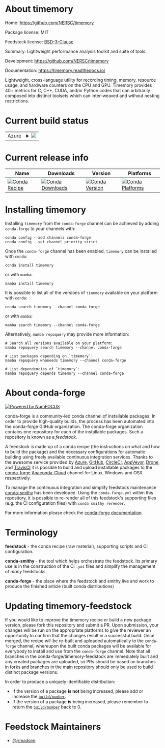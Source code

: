 About timemory
==============

Home: https://github.com/NERSC/timemory

Package license: MIT

Feedstock license: [BSD-3-Clause](https://github.com/conda-forge/timemory-feedstock/blob/main/LICENSE.txt)

Summary: Lightweight performance analysis toolkit and suite of tools

Development: https://github.com/NERSC/timemory

Documentation: https://timemory.readthedocs.io/

Lightweight, cross-language utility for recording timing, memory, resource usage, and hardware counters on the CPU and GPU.
Timemory provides 40+ metrics for C, C++, CUDA, and/or Python codes that can arbitrarily composed into distinct toolsets
which can inter-weaved and without nesting restrictions.


Current build status
====================


<table>
    
  <tr>
    <td>Azure</td>
    <td>
      <details>
        <summary>
          <a href="https://dev.azure.com/conda-forge/feedstock-builds/_build/latest?definitionId=13404&branchName=main">
            <img src="https://dev.azure.com/conda-forge/feedstock-builds/_apis/build/status/timemory-feedstock?branchName=main">
          </a>
        </summary>
        <table>
          <thead><tr><th>Variant</th><th>Status</th></tr></thead>
          <tbody><tr>
              <td>linux_64_c_compiler_version10cuda_compiler_version11.1cxx_compiler_version10mpimpichpython3.10.____cpython</td>
              <td>
                <a href="https://dev.azure.com/conda-forge/feedstock-builds/_build/latest?definitionId=13404&branchName=main">
                  <img src="https://dev.azure.com/conda-forge/feedstock-builds/_apis/build/status/timemory-feedstock?branchName=main&jobName=linux&configuration=linux_64_c_compiler_version10cuda_compiler_version11.1cxx_compiler_version10mpimpichpython3.10.____cpython" alt="variant">
                </a>
              </td>
            </tr><tr>
              <td>linux_64_c_compiler_version10cuda_compiler_version11.1cxx_compiler_version10mpimpichpython3.8.____73_pypy</td>
              <td>
                <a href="https://dev.azure.com/conda-forge/feedstock-builds/_build/latest?definitionId=13404&branchName=main">
                  <img src="https://dev.azure.com/conda-forge/feedstock-builds/_apis/build/status/timemory-feedstock?branchName=main&jobName=linux&configuration=linux_64_c_compiler_version10cuda_compiler_version11.1cxx_compiler_version10mpimpichpython3.8.____73_pypy" alt="variant">
                </a>
              </td>
            </tr><tr>
              <td>linux_64_c_compiler_version10cuda_compiler_version11.1cxx_compiler_version10mpimpichpython3.8.____cpython</td>
              <td>
                <a href="https://dev.azure.com/conda-forge/feedstock-builds/_build/latest?definitionId=13404&branchName=main">
                  <img src="https://dev.azure.com/conda-forge/feedstock-builds/_apis/build/status/timemory-feedstock?branchName=main&jobName=linux&configuration=linux_64_c_compiler_version10cuda_compiler_version11.1cxx_compiler_version10mpimpichpython3.8.____cpython" alt="variant">
                </a>
              </td>
            </tr><tr>
              <td>linux_64_c_compiler_version10cuda_compiler_version11.1cxx_compiler_version10mpimpichpython3.9.____73_pypy</td>
              <td>
                <a href="https://dev.azure.com/conda-forge/feedstock-builds/_build/latest?definitionId=13404&branchName=main">
                  <img src="https://dev.azure.com/conda-forge/feedstock-builds/_apis/build/status/timemory-feedstock?branchName=main&jobName=linux&configuration=linux_64_c_compiler_version10cuda_compiler_version11.1cxx_compiler_version10mpimpichpython3.9.____73_pypy" alt="variant">
                </a>
              </td>
            </tr><tr>
              <td>linux_64_c_compiler_version10cuda_compiler_version11.1cxx_compiler_version10mpimpichpython3.9.____cpython</td>
              <td>
                <a href="https://dev.azure.com/conda-forge/feedstock-builds/_build/latest?definitionId=13404&branchName=main">
                  <img src="https://dev.azure.com/conda-forge/feedstock-builds/_apis/build/status/timemory-feedstock?branchName=main&jobName=linux&configuration=linux_64_c_compiler_version10cuda_compiler_version11.1cxx_compiler_version10mpimpichpython3.9.____cpython" alt="variant">
                </a>
              </td>
            </tr><tr>
              <td>linux_64_c_compiler_version10cuda_compiler_version11.1cxx_compiler_version10mpinompipython3.10.____cpython</td>
              <td>
                <a href="https://dev.azure.com/conda-forge/feedstock-builds/_build/latest?definitionId=13404&branchName=main">
                  <img src="https://dev.azure.com/conda-forge/feedstock-builds/_apis/build/status/timemory-feedstock?branchName=main&jobName=linux&configuration=linux_64_c_compiler_version10cuda_compiler_version11.1cxx_compiler_version10mpinompipython3.10.____cpython" alt="variant">
                </a>
              </td>
            </tr><tr>
              <td>linux_64_c_compiler_version10cuda_compiler_version11.1cxx_compiler_version10mpinompipython3.8.____73_pypy</td>
              <td>
                <a href="https://dev.azure.com/conda-forge/feedstock-builds/_build/latest?definitionId=13404&branchName=main">
                  <img src="https://dev.azure.com/conda-forge/feedstock-builds/_apis/build/status/timemory-feedstock?branchName=main&jobName=linux&configuration=linux_64_c_compiler_version10cuda_compiler_version11.1cxx_compiler_version10mpinompipython3.8.____73_pypy" alt="variant">
                </a>
              </td>
            </tr><tr>
              <td>linux_64_c_compiler_version10cuda_compiler_version11.1cxx_compiler_version10mpinompipython3.8.____cpython</td>
              <td>
                <a href="https://dev.azure.com/conda-forge/feedstock-builds/_build/latest?definitionId=13404&branchName=main">
                  <img src="https://dev.azure.com/conda-forge/feedstock-builds/_apis/build/status/timemory-feedstock?branchName=main&jobName=linux&configuration=linux_64_c_compiler_version10cuda_compiler_version11.1cxx_compiler_version10mpinompipython3.8.____cpython" alt="variant">
                </a>
              </td>
            </tr><tr>
              <td>linux_64_c_compiler_version10cuda_compiler_version11.1cxx_compiler_version10mpinompipython3.9.____73_pypy</td>
              <td>
                <a href="https://dev.azure.com/conda-forge/feedstock-builds/_build/latest?definitionId=13404&branchName=main">
                  <img src="https://dev.azure.com/conda-forge/feedstock-builds/_apis/build/status/timemory-feedstock?branchName=main&jobName=linux&configuration=linux_64_c_compiler_version10cuda_compiler_version11.1cxx_compiler_version10mpinompipython3.9.____73_pypy" alt="variant">
                </a>
              </td>
            </tr><tr>
              <td>linux_64_c_compiler_version10cuda_compiler_version11.1cxx_compiler_version10mpinompipython3.9.____cpython</td>
              <td>
                <a href="https://dev.azure.com/conda-forge/feedstock-builds/_build/latest?definitionId=13404&branchName=main">
                  <img src="https://dev.azure.com/conda-forge/feedstock-builds/_apis/build/status/timemory-feedstock?branchName=main&jobName=linux&configuration=linux_64_c_compiler_version10cuda_compiler_version11.1cxx_compiler_version10mpinompipython3.9.____cpython" alt="variant">
                </a>
              </td>
            </tr><tr>
              <td>linux_64_c_compiler_version10cuda_compiler_version11.1cxx_compiler_version10mpiopenmpipython3.10.____cpython</td>
              <td>
                <a href="https://dev.azure.com/conda-forge/feedstock-builds/_build/latest?definitionId=13404&branchName=main">
                  <img src="https://dev.azure.com/conda-forge/feedstock-builds/_apis/build/status/timemory-feedstock?branchName=main&jobName=linux&configuration=linux_64_c_compiler_version10cuda_compiler_version11.1cxx_compiler_version10mpiopenmpipython3.10.____cpython" alt="variant">
                </a>
              </td>
            </tr><tr>
              <td>linux_64_c_compiler_version10cuda_compiler_version11.1cxx_compiler_version10mpiopenmpipython3.8.____73_pypy</td>
              <td>
                <a href="https://dev.azure.com/conda-forge/feedstock-builds/_build/latest?definitionId=13404&branchName=main">
                  <img src="https://dev.azure.com/conda-forge/feedstock-builds/_apis/build/status/timemory-feedstock?branchName=main&jobName=linux&configuration=linux_64_c_compiler_version10cuda_compiler_version11.1cxx_compiler_version10mpiopenmpipython3.8.____73_pypy" alt="variant">
                </a>
              </td>
            </tr><tr>
              <td>linux_64_c_compiler_version10cuda_compiler_version11.1cxx_compiler_version10mpiopenmpipython3.8.____cpython</td>
              <td>
                <a href="https://dev.azure.com/conda-forge/feedstock-builds/_build/latest?definitionId=13404&branchName=main">
                  <img src="https://dev.azure.com/conda-forge/feedstock-builds/_apis/build/status/timemory-feedstock?branchName=main&jobName=linux&configuration=linux_64_c_compiler_version10cuda_compiler_version11.1cxx_compiler_version10mpiopenmpipython3.8.____cpython" alt="variant">
                </a>
              </td>
            </tr><tr>
              <td>linux_64_c_compiler_version10cuda_compiler_version11.1cxx_compiler_version10mpiopenmpipython3.9.____73_pypy</td>
              <td>
                <a href="https://dev.azure.com/conda-forge/feedstock-builds/_build/latest?definitionId=13404&branchName=main">
                  <img src="https://dev.azure.com/conda-forge/feedstock-builds/_apis/build/status/timemory-feedstock?branchName=main&jobName=linux&configuration=linux_64_c_compiler_version10cuda_compiler_version11.1cxx_compiler_version10mpiopenmpipython3.9.____73_pypy" alt="variant">
                </a>
              </td>
            </tr><tr>
              <td>linux_64_c_compiler_version10cuda_compiler_version11.1cxx_compiler_version10mpiopenmpipython3.9.____cpython</td>
              <td>
                <a href="https://dev.azure.com/conda-forge/feedstock-builds/_build/latest?definitionId=13404&branchName=main">
                  <img src="https://dev.azure.com/conda-forge/feedstock-builds/_apis/build/status/timemory-feedstock?branchName=main&jobName=linux&configuration=linux_64_c_compiler_version10cuda_compiler_version11.1cxx_compiler_version10mpiopenmpipython3.9.____cpython" alt="variant">
                </a>
              </td>
            </tr><tr>
              <td>linux_64_c_compiler_version10cuda_compiler_version11.2cxx_compiler_version10mpimpichpython3.10.____cpython</td>
              <td>
                <a href="https://dev.azure.com/conda-forge/feedstock-builds/_build/latest?definitionId=13404&branchName=main">
                  <img src="https://dev.azure.com/conda-forge/feedstock-builds/_apis/build/status/timemory-feedstock?branchName=main&jobName=linux&configuration=linux_64_c_compiler_version10cuda_compiler_version11.2cxx_compiler_version10mpimpichpython3.10.____cpython" alt="variant">
                </a>
              </td>
            </tr><tr>
              <td>linux_64_c_compiler_version10cuda_compiler_version11.2cxx_compiler_version10mpimpichpython3.8.____73_pypy</td>
              <td>
                <a href="https://dev.azure.com/conda-forge/feedstock-builds/_build/latest?definitionId=13404&branchName=main">
                  <img src="https://dev.azure.com/conda-forge/feedstock-builds/_apis/build/status/timemory-feedstock?branchName=main&jobName=linux&configuration=linux_64_c_compiler_version10cuda_compiler_version11.2cxx_compiler_version10mpimpichpython3.8.____73_pypy" alt="variant">
                </a>
              </td>
            </tr><tr>
              <td>linux_64_c_compiler_version10cuda_compiler_version11.2cxx_compiler_version10mpimpichpython3.8.____cpython</td>
              <td>
                <a href="https://dev.azure.com/conda-forge/feedstock-builds/_build/latest?definitionId=13404&branchName=main">
                  <img src="https://dev.azure.com/conda-forge/feedstock-builds/_apis/build/status/timemory-feedstock?branchName=main&jobName=linux&configuration=linux_64_c_compiler_version10cuda_compiler_version11.2cxx_compiler_version10mpimpichpython3.8.____cpython" alt="variant">
                </a>
              </td>
            </tr><tr>
              <td>linux_64_c_compiler_version10cuda_compiler_version11.2cxx_compiler_version10mpimpichpython3.9.____73_pypy</td>
              <td>
                <a href="https://dev.azure.com/conda-forge/feedstock-builds/_build/latest?definitionId=13404&branchName=main">
                  <img src="https://dev.azure.com/conda-forge/feedstock-builds/_apis/build/status/timemory-feedstock?branchName=main&jobName=linux&configuration=linux_64_c_compiler_version10cuda_compiler_version11.2cxx_compiler_version10mpimpichpython3.9.____73_pypy" alt="variant">
                </a>
              </td>
            </tr><tr>
              <td>linux_64_c_compiler_version10cuda_compiler_version11.2cxx_compiler_version10mpimpichpython3.9.____cpython</td>
              <td>
                <a href="https://dev.azure.com/conda-forge/feedstock-builds/_build/latest?definitionId=13404&branchName=main">
                  <img src="https://dev.azure.com/conda-forge/feedstock-builds/_apis/build/status/timemory-feedstock?branchName=main&jobName=linux&configuration=linux_64_c_compiler_version10cuda_compiler_version11.2cxx_compiler_version10mpimpichpython3.9.____cpython" alt="variant">
                </a>
              </td>
            </tr><tr>
              <td>linux_64_c_compiler_version10cuda_compiler_version11.2cxx_compiler_version10mpinompipython3.10.____cpython</td>
              <td>
                <a href="https://dev.azure.com/conda-forge/feedstock-builds/_build/latest?definitionId=13404&branchName=main">
                  <img src="https://dev.azure.com/conda-forge/feedstock-builds/_apis/build/status/timemory-feedstock?branchName=main&jobName=linux&configuration=linux_64_c_compiler_version10cuda_compiler_version11.2cxx_compiler_version10mpinompipython3.10.____cpython" alt="variant">
                </a>
              </td>
            </tr><tr>
              <td>linux_64_c_compiler_version10cuda_compiler_version11.2cxx_compiler_version10mpinompipython3.8.____73_pypy</td>
              <td>
                <a href="https://dev.azure.com/conda-forge/feedstock-builds/_build/latest?definitionId=13404&branchName=main">
                  <img src="https://dev.azure.com/conda-forge/feedstock-builds/_apis/build/status/timemory-feedstock?branchName=main&jobName=linux&configuration=linux_64_c_compiler_version10cuda_compiler_version11.2cxx_compiler_version10mpinompipython3.8.____73_pypy" alt="variant">
                </a>
              </td>
            </tr><tr>
              <td>linux_64_c_compiler_version10cuda_compiler_version11.2cxx_compiler_version10mpinompipython3.8.____cpython</td>
              <td>
                <a href="https://dev.azure.com/conda-forge/feedstock-builds/_build/latest?definitionId=13404&branchName=main">
                  <img src="https://dev.azure.com/conda-forge/feedstock-builds/_apis/build/status/timemory-feedstock?branchName=main&jobName=linux&configuration=linux_64_c_compiler_version10cuda_compiler_version11.2cxx_compiler_version10mpinompipython3.8.____cpython" alt="variant">
                </a>
              </td>
            </tr><tr>
              <td>linux_64_c_compiler_version10cuda_compiler_version11.2cxx_compiler_version10mpinompipython3.9.____73_pypy</td>
              <td>
                <a href="https://dev.azure.com/conda-forge/feedstock-builds/_build/latest?definitionId=13404&branchName=main">
                  <img src="https://dev.azure.com/conda-forge/feedstock-builds/_apis/build/status/timemory-feedstock?branchName=main&jobName=linux&configuration=linux_64_c_compiler_version10cuda_compiler_version11.2cxx_compiler_version10mpinompipython3.9.____73_pypy" alt="variant">
                </a>
              </td>
            </tr><tr>
              <td>linux_64_c_compiler_version10cuda_compiler_version11.2cxx_compiler_version10mpinompipython3.9.____cpython</td>
              <td>
                <a href="https://dev.azure.com/conda-forge/feedstock-builds/_build/latest?definitionId=13404&branchName=main">
                  <img src="https://dev.azure.com/conda-forge/feedstock-builds/_apis/build/status/timemory-feedstock?branchName=main&jobName=linux&configuration=linux_64_c_compiler_version10cuda_compiler_version11.2cxx_compiler_version10mpinompipython3.9.____cpython" alt="variant">
                </a>
              </td>
            </tr><tr>
              <td>linux_64_c_compiler_version10cuda_compiler_version11.2cxx_compiler_version10mpiopenmpipython3.10.____cpython</td>
              <td>
                <a href="https://dev.azure.com/conda-forge/feedstock-builds/_build/latest?definitionId=13404&branchName=main">
                  <img src="https://dev.azure.com/conda-forge/feedstock-builds/_apis/build/status/timemory-feedstock?branchName=main&jobName=linux&configuration=linux_64_c_compiler_version10cuda_compiler_version11.2cxx_compiler_version10mpiopenmpipython3.10.____cpython" alt="variant">
                </a>
              </td>
            </tr><tr>
              <td>linux_64_c_compiler_version10cuda_compiler_version11.2cxx_compiler_version10mpiopenmpipython3.8.____73_pypy</td>
              <td>
                <a href="https://dev.azure.com/conda-forge/feedstock-builds/_build/latest?definitionId=13404&branchName=main">
                  <img src="https://dev.azure.com/conda-forge/feedstock-builds/_apis/build/status/timemory-feedstock?branchName=main&jobName=linux&configuration=linux_64_c_compiler_version10cuda_compiler_version11.2cxx_compiler_version10mpiopenmpipython3.8.____73_pypy" alt="variant">
                </a>
              </td>
            </tr><tr>
              <td>linux_64_c_compiler_version10cuda_compiler_version11.2cxx_compiler_version10mpiopenmpipython3.8.____cpython</td>
              <td>
                <a href="https://dev.azure.com/conda-forge/feedstock-builds/_build/latest?definitionId=13404&branchName=main">
                  <img src="https://dev.azure.com/conda-forge/feedstock-builds/_apis/build/status/timemory-feedstock?branchName=main&jobName=linux&configuration=linux_64_c_compiler_version10cuda_compiler_version11.2cxx_compiler_version10mpiopenmpipython3.8.____cpython" alt="variant">
                </a>
              </td>
            </tr><tr>
              <td>linux_64_c_compiler_version10cuda_compiler_version11.2cxx_compiler_version10mpiopenmpipython3.9.____73_pypy</td>
              <td>
                <a href="https://dev.azure.com/conda-forge/feedstock-builds/_build/latest?definitionId=13404&branchName=main">
                  <img src="https://dev.azure.com/conda-forge/feedstock-builds/_apis/build/status/timemory-feedstock?branchName=main&jobName=linux&configuration=linux_64_c_compiler_version10cuda_compiler_version11.2cxx_compiler_version10mpiopenmpipython3.9.____73_pypy" alt="variant">
                </a>
              </td>
            </tr><tr>
              <td>linux_64_c_compiler_version10cuda_compiler_version11.2cxx_compiler_version10mpiopenmpipython3.9.____cpython</td>
              <td>
                <a href="https://dev.azure.com/conda-forge/feedstock-builds/_build/latest?definitionId=13404&branchName=main">
                  <img src="https://dev.azure.com/conda-forge/feedstock-builds/_apis/build/status/timemory-feedstock?branchName=main&jobName=linux&configuration=linux_64_c_compiler_version10cuda_compiler_version11.2cxx_compiler_version10mpiopenmpipython3.9.____cpython" alt="variant">
                </a>
              </td>
            </tr><tr>
              <td>linux_64_c_compiler_version10cuda_compiler_versionNonecxx_compiler_version10mpimpichpython3.10.____cpython</td>
              <td>
                <a href="https://dev.azure.com/conda-forge/feedstock-builds/_build/latest?definitionId=13404&branchName=main">
                  <img src="https://dev.azure.com/conda-forge/feedstock-builds/_apis/build/status/timemory-feedstock?branchName=main&jobName=linux&configuration=linux_64_c_compiler_version10cuda_compiler_versionNonecxx_compiler_version10mpimpichpython3.10.____cpython" alt="variant">
                </a>
              </td>
            </tr><tr>
              <td>linux_64_c_compiler_version10cuda_compiler_versionNonecxx_compiler_version10mpimpichpython3.8.____73_pypy</td>
              <td>
                <a href="https://dev.azure.com/conda-forge/feedstock-builds/_build/latest?definitionId=13404&branchName=main">
                  <img src="https://dev.azure.com/conda-forge/feedstock-builds/_apis/build/status/timemory-feedstock?branchName=main&jobName=linux&configuration=linux_64_c_compiler_version10cuda_compiler_versionNonecxx_compiler_version10mpimpichpython3.8.____73_pypy" alt="variant">
                </a>
              </td>
            </tr><tr>
              <td>linux_64_c_compiler_version10cuda_compiler_versionNonecxx_compiler_version10mpimpichpython3.8.____cpython</td>
              <td>
                <a href="https://dev.azure.com/conda-forge/feedstock-builds/_build/latest?definitionId=13404&branchName=main">
                  <img src="https://dev.azure.com/conda-forge/feedstock-builds/_apis/build/status/timemory-feedstock?branchName=main&jobName=linux&configuration=linux_64_c_compiler_version10cuda_compiler_versionNonecxx_compiler_version10mpimpichpython3.8.____cpython" alt="variant">
                </a>
              </td>
            </tr><tr>
              <td>linux_64_c_compiler_version10cuda_compiler_versionNonecxx_compiler_version10mpimpichpython3.9.____73_pypy</td>
              <td>
                <a href="https://dev.azure.com/conda-forge/feedstock-builds/_build/latest?definitionId=13404&branchName=main">
                  <img src="https://dev.azure.com/conda-forge/feedstock-builds/_apis/build/status/timemory-feedstock?branchName=main&jobName=linux&configuration=linux_64_c_compiler_version10cuda_compiler_versionNonecxx_compiler_version10mpimpichpython3.9.____73_pypy" alt="variant">
                </a>
              </td>
            </tr><tr>
              <td>linux_64_c_compiler_version10cuda_compiler_versionNonecxx_compiler_version10mpimpichpython3.9.____cpython</td>
              <td>
                <a href="https://dev.azure.com/conda-forge/feedstock-builds/_build/latest?definitionId=13404&branchName=main">
                  <img src="https://dev.azure.com/conda-forge/feedstock-builds/_apis/build/status/timemory-feedstock?branchName=main&jobName=linux&configuration=linux_64_c_compiler_version10cuda_compiler_versionNonecxx_compiler_version10mpimpichpython3.9.____cpython" alt="variant">
                </a>
              </td>
            </tr><tr>
              <td>linux_64_c_compiler_version10cuda_compiler_versionNonecxx_compiler_version10mpinompipython3.10.____cpython</td>
              <td>
                <a href="https://dev.azure.com/conda-forge/feedstock-builds/_build/latest?definitionId=13404&branchName=main">
                  <img src="https://dev.azure.com/conda-forge/feedstock-builds/_apis/build/status/timemory-feedstock?branchName=main&jobName=linux&configuration=linux_64_c_compiler_version10cuda_compiler_versionNonecxx_compiler_version10mpinompipython3.10.____cpython" alt="variant">
                </a>
              </td>
            </tr><tr>
              <td>linux_64_c_compiler_version10cuda_compiler_versionNonecxx_compiler_version10mpinompipython3.8.____73_pypy</td>
              <td>
                <a href="https://dev.azure.com/conda-forge/feedstock-builds/_build/latest?definitionId=13404&branchName=main">
                  <img src="https://dev.azure.com/conda-forge/feedstock-builds/_apis/build/status/timemory-feedstock?branchName=main&jobName=linux&configuration=linux_64_c_compiler_version10cuda_compiler_versionNonecxx_compiler_version10mpinompipython3.8.____73_pypy" alt="variant">
                </a>
              </td>
            </tr><tr>
              <td>linux_64_c_compiler_version10cuda_compiler_versionNonecxx_compiler_version10mpinompipython3.8.____cpython</td>
              <td>
                <a href="https://dev.azure.com/conda-forge/feedstock-builds/_build/latest?definitionId=13404&branchName=main">
                  <img src="https://dev.azure.com/conda-forge/feedstock-builds/_apis/build/status/timemory-feedstock?branchName=main&jobName=linux&configuration=linux_64_c_compiler_version10cuda_compiler_versionNonecxx_compiler_version10mpinompipython3.8.____cpython" alt="variant">
                </a>
              </td>
            </tr><tr>
              <td>linux_64_c_compiler_version10cuda_compiler_versionNonecxx_compiler_version10mpinompipython3.9.____73_pypy</td>
              <td>
                <a href="https://dev.azure.com/conda-forge/feedstock-builds/_build/latest?definitionId=13404&branchName=main">
                  <img src="https://dev.azure.com/conda-forge/feedstock-builds/_apis/build/status/timemory-feedstock?branchName=main&jobName=linux&configuration=linux_64_c_compiler_version10cuda_compiler_versionNonecxx_compiler_version10mpinompipython3.9.____73_pypy" alt="variant">
                </a>
              </td>
            </tr><tr>
              <td>linux_64_c_compiler_version10cuda_compiler_versionNonecxx_compiler_version10mpinompipython3.9.____cpython</td>
              <td>
                <a href="https://dev.azure.com/conda-forge/feedstock-builds/_build/latest?definitionId=13404&branchName=main">
                  <img src="https://dev.azure.com/conda-forge/feedstock-builds/_apis/build/status/timemory-feedstock?branchName=main&jobName=linux&configuration=linux_64_c_compiler_version10cuda_compiler_versionNonecxx_compiler_version10mpinompipython3.9.____cpython" alt="variant">
                </a>
              </td>
            </tr><tr>
              <td>linux_64_c_compiler_version10cuda_compiler_versionNonecxx_compiler_version10mpiopenmpipython3.10.____cpython</td>
              <td>
                <a href="https://dev.azure.com/conda-forge/feedstock-builds/_build/latest?definitionId=13404&branchName=main">
                  <img src="https://dev.azure.com/conda-forge/feedstock-builds/_apis/build/status/timemory-feedstock?branchName=main&jobName=linux&configuration=linux_64_c_compiler_version10cuda_compiler_versionNonecxx_compiler_version10mpiopenmpipython3.10.____cpython" alt="variant">
                </a>
              </td>
            </tr><tr>
              <td>linux_64_c_compiler_version10cuda_compiler_versionNonecxx_compiler_version10mpiopenmpipython3.8.____73_pypy</td>
              <td>
                <a href="https://dev.azure.com/conda-forge/feedstock-builds/_build/latest?definitionId=13404&branchName=main">
                  <img src="https://dev.azure.com/conda-forge/feedstock-builds/_apis/build/status/timemory-feedstock?branchName=main&jobName=linux&configuration=linux_64_c_compiler_version10cuda_compiler_versionNonecxx_compiler_version10mpiopenmpipython3.8.____73_pypy" alt="variant">
                </a>
              </td>
            </tr><tr>
              <td>linux_64_c_compiler_version10cuda_compiler_versionNonecxx_compiler_version10mpiopenmpipython3.8.____cpython</td>
              <td>
                <a href="https://dev.azure.com/conda-forge/feedstock-builds/_build/latest?definitionId=13404&branchName=main">
                  <img src="https://dev.azure.com/conda-forge/feedstock-builds/_apis/build/status/timemory-feedstock?branchName=main&jobName=linux&configuration=linux_64_c_compiler_version10cuda_compiler_versionNonecxx_compiler_version10mpiopenmpipython3.8.____cpython" alt="variant">
                </a>
              </td>
            </tr><tr>
              <td>linux_64_c_compiler_version10cuda_compiler_versionNonecxx_compiler_version10mpiopenmpipython3.9.____73_pypy</td>
              <td>
                <a href="https://dev.azure.com/conda-forge/feedstock-builds/_build/latest?definitionId=13404&branchName=main">
                  <img src="https://dev.azure.com/conda-forge/feedstock-builds/_apis/build/status/timemory-feedstock?branchName=main&jobName=linux&configuration=linux_64_c_compiler_version10cuda_compiler_versionNonecxx_compiler_version10mpiopenmpipython3.9.____73_pypy" alt="variant">
                </a>
              </td>
            </tr><tr>
              <td>linux_64_c_compiler_version10cuda_compiler_versionNonecxx_compiler_version10mpiopenmpipython3.9.____cpython</td>
              <td>
                <a href="https://dev.azure.com/conda-forge/feedstock-builds/_build/latest?definitionId=13404&branchName=main">
                  <img src="https://dev.azure.com/conda-forge/feedstock-builds/_apis/build/status/timemory-feedstock?branchName=main&jobName=linux&configuration=linux_64_c_compiler_version10cuda_compiler_versionNonecxx_compiler_version10mpiopenmpipython3.9.____cpython" alt="variant">
                </a>
              </td>
            </tr><tr>
              <td>linux_64_c_compiler_version7cuda_compiler_version10.2cxx_compiler_version7mpimpichpython3.10.____cpython</td>
              <td>
                <a href="https://dev.azure.com/conda-forge/feedstock-builds/_build/latest?definitionId=13404&branchName=main">
                  <img src="https://dev.azure.com/conda-forge/feedstock-builds/_apis/build/status/timemory-feedstock?branchName=main&jobName=linux&configuration=linux_64_c_compiler_version7cuda_compiler_version10.2cxx_compiler_version7mpimpichpython3.10.____cpython" alt="variant">
                </a>
              </td>
            </tr><tr>
              <td>linux_64_c_compiler_version7cuda_compiler_version10.2cxx_compiler_version7mpimpichpython3.8.____73_pypy</td>
              <td>
                <a href="https://dev.azure.com/conda-forge/feedstock-builds/_build/latest?definitionId=13404&branchName=main">
                  <img src="https://dev.azure.com/conda-forge/feedstock-builds/_apis/build/status/timemory-feedstock?branchName=main&jobName=linux&configuration=linux_64_c_compiler_version7cuda_compiler_version10.2cxx_compiler_version7mpimpichpython3.8.____73_pypy" alt="variant">
                </a>
              </td>
            </tr><tr>
              <td>linux_64_c_compiler_version7cuda_compiler_version10.2cxx_compiler_version7mpimpichpython3.8.____cpython</td>
              <td>
                <a href="https://dev.azure.com/conda-forge/feedstock-builds/_build/latest?definitionId=13404&branchName=main">
                  <img src="https://dev.azure.com/conda-forge/feedstock-builds/_apis/build/status/timemory-feedstock?branchName=main&jobName=linux&configuration=linux_64_c_compiler_version7cuda_compiler_version10.2cxx_compiler_version7mpimpichpython3.8.____cpython" alt="variant">
                </a>
              </td>
            </tr><tr>
              <td>linux_64_c_compiler_version7cuda_compiler_version10.2cxx_compiler_version7mpimpichpython3.9.____73_pypy</td>
              <td>
                <a href="https://dev.azure.com/conda-forge/feedstock-builds/_build/latest?definitionId=13404&branchName=main">
                  <img src="https://dev.azure.com/conda-forge/feedstock-builds/_apis/build/status/timemory-feedstock?branchName=main&jobName=linux&configuration=linux_64_c_compiler_version7cuda_compiler_version10.2cxx_compiler_version7mpimpichpython3.9.____73_pypy" alt="variant">
                </a>
              </td>
            </tr><tr>
              <td>linux_64_c_compiler_version7cuda_compiler_version10.2cxx_compiler_version7mpimpichpython3.9.____cpython</td>
              <td>
                <a href="https://dev.azure.com/conda-forge/feedstock-builds/_build/latest?definitionId=13404&branchName=main">
                  <img src="https://dev.azure.com/conda-forge/feedstock-builds/_apis/build/status/timemory-feedstock?branchName=main&jobName=linux&configuration=linux_64_c_compiler_version7cuda_compiler_version10.2cxx_compiler_version7mpimpichpython3.9.____cpython" alt="variant">
                </a>
              </td>
            </tr><tr>
              <td>linux_64_c_compiler_version7cuda_compiler_version10.2cxx_compiler_version7mpinompipython3.10.____cpython</td>
              <td>
                <a href="https://dev.azure.com/conda-forge/feedstock-builds/_build/latest?definitionId=13404&branchName=main">
                  <img src="https://dev.azure.com/conda-forge/feedstock-builds/_apis/build/status/timemory-feedstock?branchName=main&jobName=linux&configuration=linux_64_c_compiler_version7cuda_compiler_version10.2cxx_compiler_version7mpinompipython3.10.____cpython" alt="variant">
                </a>
              </td>
            </tr><tr>
              <td>linux_64_c_compiler_version7cuda_compiler_version10.2cxx_compiler_version7mpinompipython3.8.____73_pypy</td>
              <td>
                <a href="https://dev.azure.com/conda-forge/feedstock-builds/_build/latest?definitionId=13404&branchName=main">
                  <img src="https://dev.azure.com/conda-forge/feedstock-builds/_apis/build/status/timemory-feedstock?branchName=main&jobName=linux&configuration=linux_64_c_compiler_version7cuda_compiler_version10.2cxx_compiler_version7mpinompipython3.8.____73_pypy" alt="variant">
                </a>
              </td>
            </tr><tr>
              <td>linux_64_c_compiler_version7cuda_compiler_version10.2cxx_compiler_version7mpinompipython3.8.____cpython</td>
              <td>
                <a href="https://dev.azure.com/conda-forge/feedstock-builds/_build/latest?definitionId=13404&branchName=main">
                  <img src="https://dev.azure.com/conda-forge/feedstock-builds/_apis/build/status/timemory-feedstock?branchName=main&jobName=linux&configuration=linux_64_c_compiler_version7cuda_compiler_version10.2cxx_compiler_version7mpinompipython3.8.____cpython" alt="variant">
                </a>
              </td>
            </tr><tr>
              <td>linux_64_c_compiler_version7cuda_compiler_version10.2cxx_compiler_version7mpinompipython3.9.____73_pypy</td>
              <td>
                <a href="https://dev.azure.com/conda-forge/feedstock-builds/_build/latest?definitionId=13404&branchName=main">
                  <img src="https://dev.azure.com/conda-forge/feedstock-builds/_apis/build/status/timemory-feedstock?branchName=main&jobName=linux&configuration=linux_64_c_compiler_version7cuda_compiler_version10.2cxx_compiler_version7mpinompipython3.9.____73_pypy" alt="variant">
                </a>
              </td>
            </tr><tr>
              <td>linux_64_c_compiler_version7cuda_compiler_version10.2cxx_compiler_version7mpinompipython3.9.____cpython</td>
              <td>
                <a href="https://dev.azure.com/conda-forge/feedstock-builds/_build/latest?definitionId=13404&branchName=main">
                  <img src="https://dev.azure.com/conda-forge/feedstock-builds/_apis/build/status/timemory-feedstock?branchName=main&jobName=linux&configuration=linux_64_c_compiler_version7cuda_compiler_version10.2cxx_compiler_version7mpinompipython3.9.____cpython" alt="variant">
                </a>
              </td>
            </tr><tr>
              <td>linux_64_c_compiler_version7cuda_compiler_version10.2cxx_compiler_version7mpiopenmpipython3.10.____cpython</td>
              <td>
                <a href="https://dev.azure.com/conda-forge/feedstock-builds/_build/latest?definitionId=13404&branchName=main">
                  <img src="https://dev.azure.com/conda-forge/feedstock-builds/_apis/build/status/timemory-feedstock?branchName=main&jobName=linux&configuration=linux_64_c_compiler_version7cuda_compiler_version10.2cxx_compiler_version7mpiopenmpipython3.10.____cpython" alt="variant">
                </a>
              </td>
            </tr><tr>
              <td>linux_64_c_compiler_version7cuda_compiler_version10.2cxx_compiler_version7mpiopenmpipython3.8.____73_pypy</td>
              <td>
                <a href="https://dev.azure.com/conda-forge/feedstock-builds/_build/latest?definitionId=13404&branchName=main">
                  <img src="https://dev.azure.com/conda-forge/feedstock-builds/_apis/build/status/timemory-feedstock?branchName=main&jobName=linux&configuration=linux_64_c_compiler_version7cuda_compiler_version10.2cxx_compiler_version7mpiopenmpipython3.8.____73_pypy" alt="variant">
                </a>
              </td>
            </tr><tr>
              <td>linux_64_c_compiler_version7cuda_compiler_version10.2cxx_compiler_version7mpiopenmpipython3.8.____cpython</td>
              <td>
                <a href="https://dev.azure.com/conda-forge/feedstock-builds/_build/latest?definitionId=13404&branchName=main">
                  <img src="https://dev.azure.com/conda-forge/feedstock-builds/_apis/build/status/timemory-feedstock?branchName=main&jobName=linux&configuration=linux_64_c_compiler_version7cuda_compiler_version10.2cxx_compiler_version7mpiopenmpipython3.8.____cpython" alt="variant">
                </a>
              </td>
            </tr><tr>
              <td>linux_64_c_compiler_version7cuda_compiler_version10.2cxx_compiler_version7mpiopenmpipython3.9.____73_pypy</td>
              <td>
                <a href="https://dev.azure.com/conda-forge/feedstock-builds/_build/latest?definitionId=13404&branchName=main">
                  <img src="https://dev.azure.com/conda-forge/feedstock-builds/_apis/build/status/timemory-feedstock?branchName=main&jobName=linux&configuration=linux_64_c_compiler_version7cuda_compiler_version10.2cxx_compiler_version7mpiopenmpipython3.9.____73_pypy" alt="variant">
                </a>
              </td>
            </tr><tr>
              <td>linux_64_c_compiler_version7cuda_compiler_version10.2cxx_compiler_version7mpiopenmpipython3.9.____cpython</td>
              <td>
                <a href="https://dev.azure.com/conda-forge/feedstock-builds/_build/latest?definitionId=13404&branchName=main">
                  <img src="https://dev.azure.com/conda-forge/feedstock-builds/_apis/build/status/timemory-feedstock?branchName=main&jobName=linux&configuration=linux_64_c_compiler_version7cuda_compiler_version10.2cxx_compiler_version7mpiopenmpipython3.9.____cpython" alt="variant">
                </a>
              </td>
            </tr><tr>
              <td>linux_64_c_compiler_version9cuda_compiler_version11.0cxx_compiler_version9mpimpichpython3.10.____cpython</td>
              <td>
                <a href="https://dev.azure.com/conda-forge/feedstock-builds/_build/latest?definitionId=13404&branchName=main">
                  <img src="https://dev.azure.com/conda-forge/feedstock-builds/_apis/build/status/timemory-feedstock?branchName=main&jobName=linux&configuration=linux_64_c_compiler_version9cuda_compiler_version11.0cxx_compiler_version9mpimpichpython3.10.____cpython" alt="variant">
                </a>
              </td>
            </tr><tr>
              <td>linux_64_c_compiler_version9cuda_compiler_version11.0cxx_compiler_version9mpimpichpython3.8.____73_pypy</td>
              <td>
                <a href="https://dev.azure.com/conda-forge/feedstock-builds/_build/latest?definitionId=13404&branchName=main">
                  <img src="https://dev.azure.com/conda-forge/feedstock-builds/_apis/build/status/timemory-feedstock?branchName=main&jobName=linux&configuration=linux_64_c_compiler_version9cuda_compiler_version11.0cxx_compiler_version9mpimpichpython3.8.____73_pypy" alt="variant">
                </a>
              </td>
            </tr><tr>
              <td>linux_64_c_compiler_version9cuda_compiler_version11.0cxx_compiler_version9mpimpichpython3.8.____cpython</td>
              <td>
                <a href="https://dev.azure.com/conda-forge/feedstock-builds/_build/latest?definitionId=13404&branchName=main">
                  <img src="https://dev.azure.com/conda-forge/feedstock-builds/_apis/build/status/timemory-feedstock?branchName=main&jobName=linux&configuration=linux_64_c_compiler_version9cuda_compiler_version11.0cxx_compiler_version9mpimpichpython3.8.____cpython" alt="variant">
                </a>
              </td>
            </tr><tr>
              <td>linux_64_c_compiler_version9cuda_compiler_version11.0cxx_compiler_version9mpimpichpython3.9.____73_pypy</td>
              <td>
                <a href="https://dev.azure.com/conda-forge/feedstock-builds/_build/latest?definitionId=13404&branchName=main">
                  <img src="https://dev.azure.com/conda-forge/feedstock-builds/_apis/build/status/timemory-feedstock?branchName=main&jobName=linux&configuration=linux_64_c_compiler_version9cuda_compiler_version11.0cxx_compiler_version9mpimpichpython3.9.____73_pypy" alt="variant">
                </a>
              </td>
            </tr><tr>
              <td>linux_64_c_compiler_version9cuda_compiler_version11.0cxx_compiler_version9mpimpichpython3.9.____cpython</td>
              <td>
                <a href="https://dev.azure.com/conda-forge/feedstock-builds/_build/latest?definitionId=13404&branchName=main">
                  <img src="https://dev.azure.com/conda-forge/feedstock-builds/_apis/build/status/timemory-feedstock?branchName=main&jobName=linux&configuration=linux_64_c_compiler_version9cuda_compiler_version11.0cxx_compiler_version9mpimpichpython3.9.____cpython" alt="variant">
                </a>
              </td>
            </tr><tr>
              <td>linux_64_c_compiler_version9cuda_compiler_version11.0cxx_compiler_version9mpinompipython3.10.____cpython</td>
              <td>
                <a href="https://dev.azure.com/conda-forge/feedstock-builds/_build/latest?definitionId=13404&branchName=main">
                  <img src="https://dev.azure.com/conda-forge/feedstock-builds/_apis/build/status/timemory-feedstock?branchName=main&jobName=linux&configuration=linux_64_c_compiler_version9cuda_compiler_version11.0cxx_compiler_version9mpinompipython3.10.____cpython" alt="variant">
                </a>
              </td>
            </tr><tr>
              <td>linux_64_c_compiler_version9cuda_compiler_version11.0cxx_compiler_version9mpinompipython3.8.____73_pypy</td>
              <td>
                <a href="https://dev.azure.com/conda-forge/feedstock-builds/_build/latest?definitionId=13404&branchName=main">
                  <img src="https://dev.azure.com/conda-forge/feedstock-builds/_apis/build/status/timemory-feedstock?branchName=main&jobName=linux&configuration=linux_64_c_compiler_version9cuda_compiler_version11.0cxx_compiler_version9mpinompipython3.8.____73_pypy" alt="variant">
                </a>
              </td>
            </tr><tr>
              <td>linux_64_c_compiler_version9cuda_compiler_version11.0cxx_compiler_version9mpinompipython3.8.____cpython</td>
              <td>
                <a href="https://dev.azure.com/conda-forge/feedstock-builds/_build/latest?definitionId=13404&branchName=main">
                  <img src="https://dev.azure.com/conda-forge/feedstock-builds/_apis/build/status/timemory-feedstock?branchName=main&jobName=linux&configuration=linux_64_c_compiler_version9cuda_compiler_version11.0cxx_compiler_version9mpinompipython3.8.____cpython" alt="variant">
                </a>
              </td>
            </tr><tr>
              <td>linux_64_c_compiler_version9cuda_compiler_version11.0cxx_compiler_version9mpinompipython3.9.____73_pypy</td>
              <td>
                <a href="https://dev.azure.com/conda-forge/feedstock-builds/_build/latest?definitionId=13404&branchName=main">
                  <img src="https://dev.azure.com/conda-forge/feedstock-builds/_apis/build/status/timemory-feedstock?branchName=main&jobName=linux&configuration=linux_64_c_compiler_version9cuda_compiler_version11.0cxx_compiler_version9mpinompipython3.9.____73_pypy" alt="variant">
                </a>
              </td>
            </tr><tr>
              <td>linux_64_c_compiler_version9cuda_compiler_version11.0cxx_compiler_version9mpinompipython3.9.____cpython</td>
              <td>
                <a href="https://dev.azure.com/conda-forge/feedstock-builds/_build/latest?definitionId=13404&branchName=main">
                  <img src="https://dev.azure.com/conda-forge/feedstock-builds/_apis/build/status/timemory-feedstock?branchName=main&jobName=linux&configuration=linux_64_c_compiler_version9cuda_compiler_version11.0cxx_compiler_version9mpinompipython3.9.____cpython" alt="variant">
                </a>
              </td>
            </tr><tr>
              <td>linux_64_c_compiler_version9cuda_compiler_version11.0cxx_compiler_version9mpiopenmpipython3.10.____cpython</td>
              <td>
                <a href="https://dev.azure.com/conda-forge/feedstock-builds/_build/latest?definitionId=13404&branchName=main">
                  <img src="https://dev.azure.com/conda-forge/feedstock-builds/_apis/build/status/timemory-feedstock?branchName=main&jobName=linux&configuration=linux_64_c_compiler_version9cuda_compiler_version11.0cxx_compiler_version9mpiopenmpipython3.10.____cpython" alt="variant">
                </a>
              </td>
            </tr><tr>
              <td>linux_64_c_compiler_version9cuda_compiler_version11.0cxx_compiler_version9mpiopenmpipython3.8.____73_pypy</td>
              <td>
                <a href="https://dev.azure.com/conda-forge/feedstock-builds/_build/latest?definitionId=13404&branchName=main">
                  <img src="https://dev.azure.com/conda-forge/feedstock-builds/_apis/build/status/timemory-feedstock?branchName=main&jobName=linux&configuration=linux_64_c_compiler_version9cuda_compiler_version11.0cxx_compiler_version9mpiopenmpipython3.8.____73_pypy" alt="variant">
                </a>
              </td>
            </tr><tr>
              <td>linux_64_c_compiler_version9cuda_compiler_version11.0cxx_compiler_version9mpiopenmpipython3.8.____cpython</td>
              <td>
                <a href="https://dev.azure.com/conda-forge/feedstock-builds/_build/latest?definitionId=13404&branchName=main">
                  <img src="https://dev.azure.com/conda-forge/feedstock-builds/_apis/build/status/timemory-feedstock?branchName=main&jobName=linux&configuration=linux_64_c_compiler_version9cuda_compiler_version11.0cxx_compiler_version9mpiopenmpipython3.8.____cpython" alt="variant">
                </a>
              </td>
            </tr><tr>
              <td>linux_64_c_compiler_version9cuda_compiler_version11.0cxx_compiler_version9mpiopenmpipython3.9.____73_pypy</td>
              <td>
                <a href="https://dev.azure.com/conda-forge/feedstock-builds/_build/latest?definitionId=13404&branchName=main">
                  <img src="https://dev.azure.com/conda-forge/feedstock-builds/_apis/build/status/timemory-feedstock?branchName=main&jobName=linux&configuration=linux_64_c_compiler_version9cuda_compiler_version11.0cxx_compiler_version9mpiopenmpipython3.9.____73_pypy" alt="variant">
                </a>
              </td>
            </tr><tr>
              <td>linux_64_c_compiler_version9cuda_compiler_version11.0cxx_compiler_version9mpiopenmpipython3.9.____cpython</td>
              <td>
                <a href="https://dev.azure.com/conda-forge/feedstock-builds/_build/latest?definitionId=13404&branchName=main">
                  <img src="https://dev.azure.com/conda-forge/feedstock-builds/_apis/build/status/timemory-feedstock?branchName=main&jobName=linux&configuration=linux_64_c_compiler_version9cuda_compiler_version11.0cxx_compiler_version9mpiopenmpipython3.9.____cpython" alt="variant">
                </a>
              </td>
            </tr><tr>
              <td>osx_64_python3.10.____cpython</td>
              <td>
                <a href="https://dev.azure.com/conda-forge/feedstock-builds/_build/latest?definitionId=13404&branchName=main">
                  <img src="https://dev.azure.com/conda-forge/feedstock-builds/_apis/build/status/timemory-feedstock?branchName=main&jobName=osx&configuration=osx_64_python3.10.____cpython" alt="variant">
                </a>
              </td>
            </tr><tr>
              <td>osx_64_python3.8.____73_pypy</td>
              <td>
                <a href="https://dev.azure.com/conda-forge/feedstock-builds/_build/latest?definitionId=13404&branchName=main">
                  <img src="https://dev.azure.com/conda-forge/feedstock-builds/_apis/build/status/timemory-feedstock?branchName=main&jobName=osx&configuration=osx_64_python3.8.____73_pypy" alt="variant">
                </a>
              </td>
            </tr><tr>
              <td>osx_64_python3.8.____cpython</td>
              <td>
                <a href="https://dev.azure.com/conda-forge/feedstock-builds/_build/latest?definitionId=13404&branchName=main">
                  <img src="https://dev.azure.com/conda-forge/feedstock-builds/_apis/build/status/timemory-feedstock?branchName=main&jobName=osx&configuration=osx_64_python3.8.____cpython" alt="variant">
                </a>
              </td>
            </tr><tr>
              <td>osx_64_python3.9.____73_pypy</td>
              <td>
                <a href="https://dev.azure.com/conda-forge/feedstock-builds/_build/latest?definitionId=13404&branchName=main">
                  <img src="https://dev.azure.com/conda-forge/feedstock-builds/_apis/build/status/timemory-feedstock?branchName=main&jobName=osx&configuration=osx_64_python3.9.____73_pypy" alt="variant">
                </a>
              </td>
            </tr><tr>
              <td>osx_64_python3.9.____cpython</td>
              <td>
                <a href="https://dev.azure.com/conda-forge/feedstock-builds/_build/latest?definitionId=13404&branchName=main">
                  <img src="https://dev.azure.com/conda-forge/feedstock-builds/_apis/build/status/timemory-feedstock?branchName=main&jobName=osx&configuration=osx_64_python3.9.____cpython" alt="variant">
                </a>
              </td>
            </tr><tr>
              <td>win_64_cuda_compiler_versionNonepython3.10.____cpython</td>
              <td>
                <a href="https://dev.azure.com/conda-forge/feedstock-builds/_build/latest?definitionId=13404&branchName=main">
                  <img src="https://dev.azure.com/conda-forge/feedstock-builds/_apis/build/status/timemory-feedstock?branchName=main&jobName=win&configuration=win_64_cuda_compiler_versionNonepython3.10.____cpython" alt="variant">
                </a>
              </td>
            </tr><tr>
              <td>win_64_cuda_compiler_versionNonepython3.8.____73_pypy</td>
              <td>
                <a href="https://dev.azure.com/conda-forge/feedstock-builds/_build/latest?definitionId=13404&branchName=main">
                  <img src="https://dev.azure.com/conda-forge/feedstock-builds/_apis/build/status/timemory-feedstock?branchName=main&jobName=win&configuration=win_64_cuda_compiler_versionNonepython3.8.____73_pypy" alt="variant">
                </a>
              </td>
            </tr><tr>
              <td>win_64_cuda_compiler_versionNonepython3.8.____cpython</td>
              <td>
                <a href="https://dev.azure.com/conda-forge/feedstock-builds/_build/latest?definitionId=13404&branchName=main">
                  <img src="https://dev.azure.com/conda-forge/feedstock-builds/_apis/build/status/timemory-feedstock?branchName=main&jobName=win&configuration=win_64_cuda_compiler_versionNonepython3.8.____cpython" alt="variant">
                </a>
              </td>
            </tr><tr>
              <td>win_64_cuda_compiler_versionNonepython3.9.____73_pypy</td>
              <td>
                <a href="https://dev.azure.com/conda-forge/feedstock-builds/_build/latest?definitionId=13404&branchName=main">
                  <img src="https://dev.azure.com/conda-forge/feedstock-builds/_apis/build/status/timemory-feedstock?branchName=main&jobName=win&configuration=win_64_cuda_compiler_versionNonepython3.9.____73_pypy" alt="variant">
                </a>
              </td>
            </tr><tr>
              <td>win_64_cuda_compiler_versionNonepython3.9.____cpython</td>
              <td>
                <a href="https://dev.azure.com/conda-forge/feedstock-builds/_build/latest?definitionId=13404&branchName=main">
                  <img src="https://dev.azure.com/conda-forge/feedstock-builds/_apis/build/status/timemory-feedstock?branchName=main&jobName=win&configuration=win_64_cuda_compiler_versionNonepython3.9.____cpython" alt="variant">
                </a>
              </td>
            </tr>
          </tbody>
        </table>
      </details>
    </td>
  </tr>
</table>

Current release info
====================

| Name | Downloads | Version | Platforms |
| --- | --- | --- | --- |
| [![Conda Recipe](https://img.shields.io/badge/recipe-timemory-green.svg)](https://anaconda.org/conda-forge/timemory) | [![Conda Downloads](https://img.shields.io/conda/dn/conda-forge/timemory.svg)](https://anaconda.org/conda-forge/timemory) | [![Conda Version](https://img.shields.io/conda/vn/conda-forge/timemory.svg)](https://anaconda.org/conda-forge/timemory) | [![Conda Platforms](https://img.shields.io/conda/pn/conda-forge/timemory.svg)](https://anaconda.org/conda-forge/timemory) |

Installing timemory
===================

Installing `timemory` from the `conda-forge` channel can be achieved by adding `conda-forge` to your channels with:

```
conda config --add channels conda-forge
conda config --set channel_priority strict
```

Once the `conda-forge` channel has been enabled, `timemory` can be installed with `conda`:

```
conda install timemory
```

or with `mamba`:

```
mamba install timemory
```

It is possible to list all of the versions of `timemory` available on your platform with `conda`:

```
conda search timemory --channel conda-forge
```

or with `mamba`:

```
mamba search timemory --channel conda-forge
```

Alternatively, `mamba repoquery` may provide more information:

```
# Search all versions available on your platform:
mamba repoquery search timemory --channel conda-forge

# List packages depending on `timemory`:
mamba repoquery whoneeds timemory --channel conda-forge

# List dependencies of `timemory`:
mamba repoquery depends timemory --channel conda-forge
```


About conda-forge
=================

[![Powered by
NumFOCUS](https://img.shields.io/badge/powered%20by-NumFOCUS-orange.svg?style=flat&colorA=E1523D&colorB=007D8A)](https://numfocus.org)

conda-forge is a community-led conda channel of installable packages.
In order to provide high-quality builds, the process has been automated into the
conda-forge GitHub organization. The conda-forge organization contains one repository
for each of the installable packages. Such a repository is known as a *feedstock*.

A feedstock is made up of a conda recipe (the instructions on what and how to build
the package) and the necessary configurations for automatic building using freely
available continuous integration services. Thanks to the awesome service provided by
[Azure](https://azure.microsoft.com/en-us/services/devops/), [GitHub](https://github.com/),
[CircleCI](https://circleci.com/), [AppVeyor](https://www.appveyor.com/),
[Drone](https://cloud.drone.io/welcome), and [TravisCI](https://travis-ci.com/)
it is possible to build and upload installable packages to the
[conda-forge](https://anaconda.org/conda-forge) [Anaconda-Cloud](https://anaconda.org/)
channel for Linux, Windows and OSX respectively.

To manage the continuous integration and simplify feedstock maintenance
[conda-smithy](https://github.com/conda-forge/conda-smithy) has been developed.
Using the ``conda-forge.yml`` within this repository, it is possible to re-render all of
this feedstock's supporting files (e.g. the CI configuration files) with ``conda smithy rerender``.

For more information please check the [conda-forge documentation](https://conda-forge.org/docs/).

Terminology
===========

**feedstock** - the conda recipe (raw material), supporting scripts and CI configuration.

**conda-smithy** - the tool which helps orchestrate the feedstock.
                   Its primary use is in the construction of the CI ``.yml`` files
                   and simplify the management of *many* feedstocks.

**conda-forge** - the place where the feedstock and smithy live and work to
                  produce the finished article (built conda distributions)


Updating timemory-feedstock
===========================

If you would like to improve the timemory recipe or build a new
package version, please fork this repository and submit a PR. Upon submission,
your changes will be run on the appropriate platforms to give the reviewer an
opportunity to confirm that the changes result in a successful build. Once
merged, the recipe will be re-built and uploaded automatically to the
`conda-forge` channel, whereupon the built conda packages will be available for
everybody to install and use from the `conda-forge` channel.
Note that all branches in the conda-forge/timemory-feedstock are
immediately built and any created packages are uploaded, so PRs should be based
on branches in forks and branches in the main repository should only be used to
build distinct package versions.

In order to produce a uniquely identifiable distribution:
 * If the version of a package **is not** being increased, please add or increase
   the [``build/number``](https://docs.conda.io/projects/conda-build/en/latest/resources/define-metadata.html#build-number-and-string).
 * If the version of a package **is** being increased, please remember to return
   the [``build/number``](https://docs.conda.io/projects/conda-build/en/latest/resources/define-metadata.html#build-number-and-string)
   back to 0.

Feedstock Maintainers
=====================

* [@jrmadsen](https://github.com/jrmadsen/)

